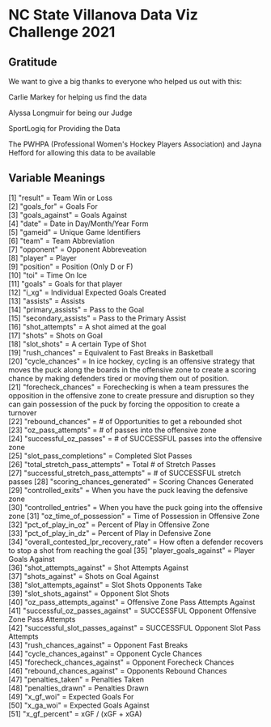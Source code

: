 # NC State Villanova Data Viz Challenge 2021

## Gratitude

We want to give a big thanks to everyone who helped us out with this:

Carlie Markey for helping us find the data

Alyssa Longmuir for being our Judge

SportLogiq for Providing the Data  

The PWHPA (Professional Women's Hockey Players Association) and Jayna Hefford for allowing this data to be available  


## Variable Meanings

[1] "result" = Team Win or Loss                          
 [2] "goals_for"  = Goals For                          
 [3] "goals_against" = Goals Against                        
 [4] "date"     = Date in Day/Month/Year Form                           
 [5] "gameid"   = Unique Game Identifiers                         
 [6] "team"  = Team Abbreviation                               
 [7] "opponent"   = Opponent Abbreveation                        
 [8] "player"      = Player                     
 [9] "position"    = Position (Only D or F)                        
[10] "toi"     = Time On Ice                            
[11] "goals"      = Goals for that player                        
[12] "i_xg"     = Individual Expected Goals Created                           
[13] "assists"    = Assists                        
[14] "primary_assists"  = Pass to the Goal                   
[15] "secondary_assists"  = Pass to the Primary Assist                 
[16] "shot_attempts"      = A shot aimed at the goal                 
[17] "shots"         = Shots on Goal                     
[18] "slot_shots"    = A certain Type of Shot                      
[19] "rush_chances"   = Equivalent to Fast Breaks in Basketball                    
[20] "cycle_chances"    = In ice hockey, cycling is an offensive strategy that moves the puck along the boards in the offensive zone to create a scoring chance by making defenders tired or moving them out of position.                  
[21] "forecheck_chances"   = Forechecking is when a team pressures the opposition in the offensive zone to create pressure and disruption so they can gain possession of the puck by forcing the opposition to create a turnover               
[22] "rebound_chances"  = # of Opportunities to get a rebounded shot                   
[23] "oz_pass_attempts"  = # of passes into the offensive zone                   
[24] "successful_oz_passes"    = # of SUCCESSFUL passes into the offensive zone           
[25] "slot_pass_completions"     = Completed Slot Passes            
[26] "total_stretch_pass_attempts"      = Total # of Stretch Passes    
[27] "successful_stretch_pass_attempts"   = # of SUCCESSFUL stretch passes 
[28] "scoring_chances_generated"       = Scoring Chances Generated     
[29] "controlled_exits"     = When you have the puck leaving the defensive zone               
[30] "controlled_entries" = When you have the puck going into the offensive zone
[31] "oz_time_of_possession"      = Time of Possession in Offensive Zone         
[32] "pct_of_play_in_oz" = Percent of Play in Offensive Zone                   
[33] "pct_of_play_in_dz"     = Percent of Play in Defensive Zone               
[34] "overall_contested_lpr_recovery_rate" = How often a defender recovers to stop a shot from reaching the goal 
[35] "player_goals_against"     = Player Goals Against          
[36] "shot_attempts_against"    = Shot Attempts Against          
[37] "shots_against"       = Shots on Goal Against                
[38] "slot_attempts_against"   = Slot Shots Opponents Take           
[39] "slot_shots_against"         = Opponent Slot Shots         
[40] "oz_pass_attempts_against"   = Offensive Zone Pass Attempts Against           
[41] "successful_oz_passes_against"    = SUCCESSFUL Opponent Offensive Zone Pass Attempts     
[42] "successful_slot_passes_against"  = SUCCESSFUL Opponent Slot Pass Attempts   
[43] "rush_chances_against"         = Opponent Fast Breaks         
[44] "cycle_chances_against"      = Opponent Cycle Chances        
[45] "forecheck_chances_against"   = Opponent Forecheck Chances       
[46] "rebound_chances_against"    = Opponents Rebound Chances        
[47] "penalties_taken"   = Penalties Taken                  
[48] "penalties_drawn"  = Penalties Drawn                   
[49] "x_gf_woi"    = Expected Goals For                        
[50] "x_ga_woi"   = Expected Goals Against                          
[51] "x_gf_percent" = xGF / (xGF + xGA)


